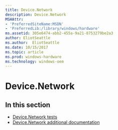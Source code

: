 ```yaml
---
title: Device.Network
description: Device.Network
MSHAttr:
- 'PreferredSiteName:MSDN'
- 'PreferredLib:/library/windows/hardware'
ms.assetid: 305e6474-abb2-455a-9a21-8753279be2a3
author: EliotSeattle
ms.author:  EliotSeattle
ms.date: 10/15/2017
ms.topic: article
ms.prod: windows-hardware
ms.technology: windows-oem
---
```


# Device.Network


## <span id="in_this_section"></span>In this section


-   [Device.Network tests](device-network-tests.md)
-   [Device.Network additional documentation](device-network-additional-documentation.md)

 

 






